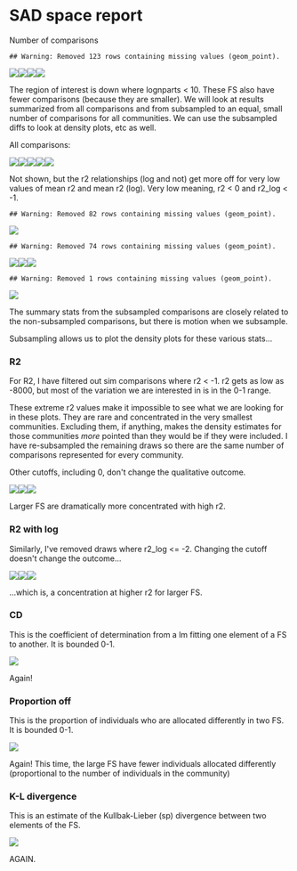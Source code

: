 SAD space report
================

Number of comparisons

    ## Warning: Removed 123 rows containing missing values (geom_point).

![](dist_files/figure-markdown_github/ncomparisons-1.png)![](dist_files/figure-markdown_github/ncomparisons-2.png)![](dist_files/figure-markdown_github/ncomparisons-3.png)![](dist_files/figure-markdown_github/ncomparisons-4.png)

The region of interest is down where lognparts &lt; 10. These FS also have fewer comparisons (because they are smaller). We will look at results summarized from all comparisons and from subsampled to an equal, small number of comparisons for all communities. We can use the subsampled diffs to look at density plots, etc as well.

All comparisons:

![](dist_files/figure-markdown_github/all%20comparisons%20diff%20means-1.png)![](dist_files/figure-markdown_github/all%20comparisons%20diff%20means-2.png)![](dist_files/figure-markdown_github/all%20comparisons%20diff%20means-3.png)![](dist_files/figure-markdown_github/all%20comparisons%20diff%20means-4.png)![](dist_files/figure-markdown_github/all%20comparisons%20diff%20means-5.png)

Not shown, but the r2 relationships (log and not) get more off for very low values of mean r2 and mean r2 (log). Very low meaning, r2 &lt; 0 and r2\_log &lt; -1.

    ## Warning: Removed 82 rows containing missing values (geom_point).

![](dist_files/figure-markdown_github/small%20summary%20v%20summary%20plots-1.png)

    ## Warning: Removed 74 rows containing missing values (geom_point).

![](dist_files/figure-markdown_github/small%20summary%20v%20summary%20plots-2.png)![](dist_files/figure-markdown_github/small%20summary%20v%20summary%20plots-3.png)![](dist_files/figure-markdown_github/small%20summary%20v%20summary%20plots-4.png)

    ## Warning: Removed 1 rows containing missing values (geom_point).

![](dist_files/figure-markdown_github/small%20summary%20v%20summary%20plots-5.png)

The summary stats from the subsampled comparisons are closely related to the non-subsampled comparisons, but there is motion when we subsample.

Subsampling allows us to plot the density plots for these various stats...

### R2

For R2, I have filtered out sim comparisons where r2 &lt; -1. r2 gets as low as -8000, but most of the variation we are interested in is in the 0-1 range.

These extreme r2 values make it impossible to see what we are looking for in these plots. They are rare and concentrated in the very smallest communities. Excluding them, if anything, makes the density estimates for those communities *more* pointed than they would be if they were included. I have re-subsampled the remaining draws so there are the same number of comparisons represented for every community.

Other cutoffs, including 0, don't change the qualitative outcome.

![](dist_files/figure-markdown_github/density%20plots%20r2-1.png)![](dist_files/figure-markdown_github/density%20plots%20r2-2.png)![](dist_files/figure-markdown_github/density%20plots%20r2-3.png)

Larger FS are dramatically more concentrated with high r2.

### R2 with log

Similarly, I've removed draws where r2\_log &lt;= -2. Changing the cutoff doesn't change the outcome...

![](dist_files/figure-markdown_github/density%20plots%20r2_log-1.png)![](dist_files/figure-markdown_github/density%20plots%20r2_log-2.png)![](dist_files/figure-markdown_github/density%20plots%20r2_log-3.png)

...which is, a concentration at higher r2 for larger FS.

### CD

This is the coefficient of determination from a lm fitting one element of a FS to another. It is bounded 0-1.

![](dist_files/figure-markdown_github/density%20plots%20cd-1.png)

Again!

### Proportion off

This is the proportion of individuals who are allocated differently in two FS. It is bounded 0-1.

![](dist_files/figure-markdown_github/prop_off-1.png)

Again! This time, the large FS have fewer individuals allocated differently (proportional to the number of individuals in the community)

### K-L divergence

This is an estimate of the Kullbak-Lieber (sp) divergence between two elements of the FS.

![](dist_files/figure-markdown_github/kl%20div-1.png)

AGAIN.
